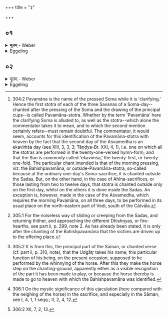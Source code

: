 +++
title = "३"

+++






##  ०१
<details><summary>मूलम् - Weber</summary>

देवा वा᳘ अश्वमेधे प᳘वमानं॥  
स्वर्गं᳘ लोकं न प्रा᳘जानंस्तम᳘श्वः प्रा᳘जानाद्य᳘दश्वमेधे᳘ऽश्वेन प᳘वमानाय स᳘र्पन्ति स्वर्ग᳘स्य लोक᳘स्य प्र᳘ज्ञात्यै पु᳘छमन्वा᳘रभन्ते स्वर्ग᳘स्यैव᳘ लोक᳘स्य स᳘मष्ट्यै न वै᳘ मनुष्यः᳘ स्वर्गं᳘ लोकम᳘ञ्जसा वेदा᳘श्वो वै᳘ स्वर्गं᳘ लोकम᳘ञ्जसा वेद॥
</details>

<details><summary>Eggeling</summary>

1. Now, the gods did not know the Pavamāna [^egg_771] at the Aśvamedha to be the heavenly world, but the horse knew it. When, at the Aśvamedha,

[^egg_771]: 304:2 Pavamāna is the name of the pressed Soma while it is 'clarifying.' Hence the first stotra of each of the three Savanas of a Soma-day--chanted after the pressing of the Soma and the drawing of the principal cups--is called Pavamāna-stotra. Whether by the term 'Pavamāna' here the clarifying Soma is alluded to, as well as the stotra--which alone the commentator takes it to mean, and to which the second mention certainly refers--must remain  doubtful. The commentator, it would seem, accounts for this identification of the Pavamāna-stotra with heaven by the fact that the second day of the Aśvamedha is an ekaviṁśa day (see XIII, 3, 3, 3; Tāṇḍya-Br. XXI, 4, 1), i.e. one on which all the stotras are performed in the twenty-one-versed hymn-form; and that the Sun is commonly called 'ekaviṁśa,' the twenty-first, or twenty-one-fold. The particular chant intended is that of the morning pressing, viz. the Bahishpavamāna, or outside-Pavamāna-stotra, so-called because at the ordinary one-day's Soma-sacrifice, it is chanted outside the Sadas. But, on the other hand, in the case of Ahīna-sacrifices, or those lasting from two to twelve days, that stotra is chanted outside only on the first day, whilst on the others it is done inside the Sadas. An exception is, however, made in the case of the Aśvamedha, which requires the morning Pavamāna, on all three days, to be performed in its usual place on the north-eastern part of Vedi, south of the Cātvāla.

they glide along [^egg_772] with the horse for the Pavamāna (-stotra), it is for getting to know (the way to) the heavenly world; and they hold on to the horse's tail, in order to reach the heavenly world; for man does not rightly know (the way to) the heavenly world, but the horse does rightly know it

[^egg_772]: 305:1 For the noiseless way of sliding or creeping from the Sadas, and returning thither, and approaching the different Dhishṇyas, or fire-hearths, see part ii, p. 299, note 2. As has already been stated, it is only after the chanting of the Bahishpavamāna that the victims are driven up to the offering place.
</details>


##  ०२
<details><summary>मूलम् - Weber</summary>

य᳘दुद्गाॗतोद्गा᳘येत्॥  
यथा᳘क्षेत्रज्ञोऽन्ये᳘न पथा न᳘येत्तादृक्तद᳘थ य᳘दुद्गाता᳘रमवरुध्या᳘श्वमुद्गीथा᳘य वृणीते य᳘था क्षेत्रज्ञो᳘ऽञ्जसा न᳘येदेव᳘मेॗवैतद्य᳘जमानम᳘श्वः स्वर्गं᳘ लोकम᳘ञ्जसा नयति हि᳘ङ्करोति सा᳘मैव तद्धि᳘ङ्करोत्युद्गीथ᳘ एव स व᳘डवा उ᳘परुन्धन्ति सं᳘शिञ्जते य᳘थोपगाता᳘र उपगा᳘यन्ति तादृक्तद्धि᳘रण्यं द᳘क्षिणा सुव᳘र्णं शत᳘मानं त᳘स्योक्तम् ब्रा᳘ह्मणम्॥
</details>
<details><summary>Eggeling</summary>

2. Were the Udgātr̥ to chant the Udgītha [^egg_773], it would be even as if one who does not know the country were to lead by another (than the right) way. But if, setting aside the Udgātr̥, he chooses

[^egg_773]: 305:2 It is from this, the principal part of the Sāman, or chanted verse (cf. part ii, p. 310, note), that the Udgātr̥ takes his name; this particular function of his being, on the present occasion, supposed to he performed by the whinnying of the horse. After this they make the horse step on the chanting-ground, apparently either as a visible recognition of the part it has been made to play, or because the horse thereby is made to go to heaven with which the Bahishpavamāna was identified.

the horse for (performing) the Udgītha, it is just as when one who knows the country leads on the right way: the horse leads the Sacrificer rightly to the heavenly world. It makes 'Hiṅ [^egg_774],' and thereby makes the. Sāman itself to be 'hiṅ': this is the Udgītha. They pen up mares, (and on seeing the horse) they utter a shrill sound: as when the chanters sing, such like is this. The priests’ fee is gold weighing a hundred (grains): the mystic import of this has been explained [^egg_775].

[^egg_774]: 306:1 On the mystic significance of this ejaculation (here compared with the neighing of the horse) in the sacrifice, and especially in the Sāman, see I, 4, 1, 1 seqq.; II, 2, 4, 12.

[^egg_775]: 306:2 XII, 7, 2, 13.
</details>

